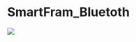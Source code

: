# SmartFram_Bluetoth

<img src = "https://s3.us-west-2.amazonaws.com/secure.notion-static.com/598544e2-49f9-45a6-9f77-f80eddd1e64a/Untitled.png?X-Amz-Algorithm=AWS4-HMAC-SHA256&X-Amz-Content-Sha256=UNSIGNED-PAYLOAD&X-Amz-Credential=AKIAT73L2G45EIPT3X45%2F20221218%2Fus-west-2%2Fs3%2Faws4_request&X-Amz-Date=20221218T171446Z&X-Amz-Expires=86400&X-Amz-Signature=a8359f4c887d15d435b55b81cecd9a96b30f896ded82cec0edacfc71b6c8d23e&X-Amz-SignedHeaders=host&response-content-disposition=filename%3D%22Untitled.png%22&x-id=GetObject"></img>
